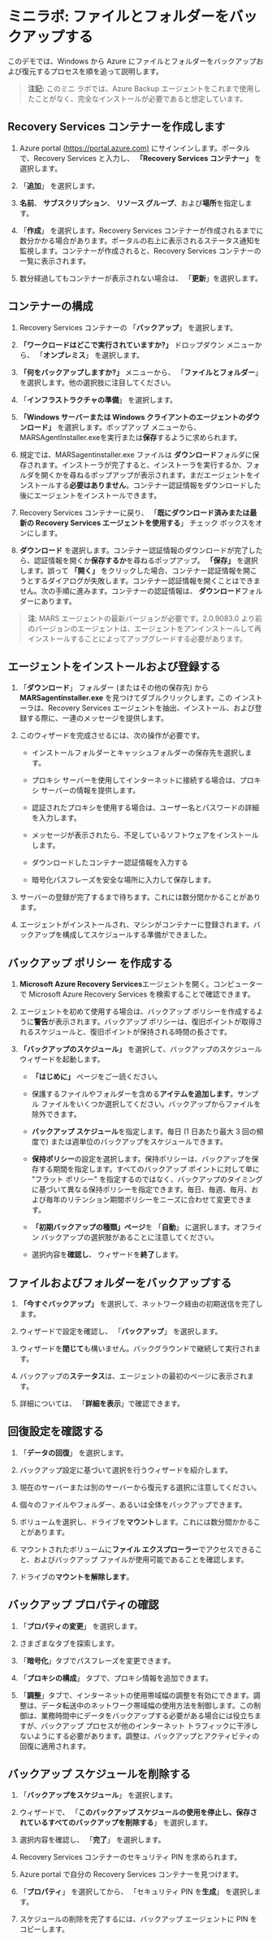 ﻿# ミニラボ: ファイルとフォルダーをバックアップする

このデモでは、Windows から Azure にファイルとフォルダーをバックアップおよび復元するプロセスを順を追って説明します。

> **注記:** このミニ ラボでは、Azure Backup エージェントをこれまで使用したことがなく、完全なインストールが必要であると想定しています。 

## Recovery Services コンテナーを作成します

1. Azure portal [(https://portal.azure.com)](https://portal.azure.com/) にサインインします。ポータルで、Recovery Services と入力し、 **「Recovery Services コンテナー」** を選択します。

2. 「**追加**」 を選択します。

3. **名前**、 **サブスクリプション**、 **リソース グループ**、および**場所**を指定します。 

4. 「**作成**」 を選択します。Recovery Services コンテナーが作成されるまでに数分かかる場合があります。ポータルの右上に表示されるステータス通知を監視します。コンテナーが作成されると、Recovery Services コンテナーの一覧に表示されます。 

5. 数分経過してもコンテナーが表示されない場合は、 「**更新**」を選択します。

## コンテナーの構成

1. Recovery Services コンテナーの 「**バックアップ**」 を選択します。

2. **「ワークロードはどこで実行されていますか?」** ドロップダウン メニューから、 「**オンプレミス**」 を選択します。

3. **「何をバックアップしますか?」** メニューから、 「**ファイルとフォルダー**」 を選択します。他の選択肢に注目してください。

4. 「**インフラストラクチャの準備**」 を選択します。 

5. **「Windows サーバーまたは Windows クライアントのエージェントのダウンロード」** を選択します。ポップアップ メニューから、MARSAgentInstaller.exeを実行または**保存**するように求められます。

6. 規定では、MARSagentinstaller.exe ファイルは **ダウンロード**フォルダに保存されます。インストーラが完了すると、インストーラを実行するか、フォルダを開くかを尋ねるポップアップが表示されます。まだエージェントをインストールする**必要はありません**。コンテナー認証情報をダウンロードした後にエージェントをインストールできます。

7. Recovery Services コンテナーに戻り、 「**既にダウンロード済みまたは最新の Recovery Services エージェントを使用する**」 チェック ボックスをオンにします。

8. **ダウンロード** を選択します。コンテナー認証情報のダウンロードが完了したら、認証情報を開くか**保存するか**を尋ねるポップアップ。 **「保存」** を選択します。誤って **「開く」** をクリックした場合、コンテナー認証情報を開こうとするダイアログが失敗します。コンテナー認証情報を開くことはできません。次の手順に進みます。コンテナーの認証情報は、 **ダウンロード**フォルダーにあります。

> **注**: MARS エージェントの最新バージョンが必要です。2.0.9083.0 より前のバージョンのエージェントは、エージェントをアンインストールして再インストールすることによってアップグレードする必要があります。 

## エージェントをインストールおよび登録する
1. 「**ダウンロード**」 フォルダー (またはその他の保存先) から **MARSagentinstaller.exe** を見つけてダブルクリックします。この 
インストーラは、Recovery Services エージェントを抽出、インストール、および登録する際に、一連のメッセージを提供します。
2. このウィザードを完成させるには、次の操作が必要です。

   * インストールフォルダーとキャッシュフォルダーの保存先を選択します。

   * プロキシ サーバーを使用してインターネットに接続する場合は、プロキシ サーバーの情報を提供します。

   * 認証されたプロキシを使用する場合は、ユーザー名とパスワードの詳細を入力します。

   * メッセージが表示されたら、不足しているソフトウェアをインストールします。  

   * ダウンロードしたコンテナー認証情報を入力する

   * 暗号化パスフレーズを安全な場所に入力して保存します。

3. サーバーの登録が完了するまで待ちます。これには数分間かかることがあります。 

4. エージェントがインストールされ、マシンがコンテナーに登録されます。バックアップを構成してスケジュールする準備ができました。

## バックアップ ポリシー を作成する

1. **Microsoft Azure Recovery Services**エージェントを開く。コンピューターで Microsoft Azure Recovery Services を検索することで確認できます。 

2. エージェントを初めて使用する場合は、バックアップ ポリシーを作成するように**警告**が表示されます。バックアップ ポリシーは、復旧ポイントが取得されるスケジュールと、復旧ポイントが保持される時間の長さです。 

3. **「バックアップのスケジュール」** を選択して、バックアップのスケジュール ウィザードを起動します。

    * **「はじめに」** ページをご一読ください。

    * 保護するファイルやフォルダーを含める**アイテムを追加します**。サンプル ファイルをいくつか選択してください。バックアップからファイルを除外できます。 

    * **バックアップ スケジュール**を指定します。毎日 (1 日あたり最大 3 回の頻度で) または週単位のバックアップをスケジュールできます。

    * **保持ポリシー**の設定を選択します。保持ポリシーは、バックアップを保存する期間を指定します。すべてのバックアップ ポイントに対して単に "フラット ポリシー" を指定するのではなく、バックアップのタイミングに基づいて異なる保持ポリシーを指定できます。毎日、毎週、毎月、および毎年のリテンション期間ポリシーをニーズに合わせて変更できます。

    * **「初期バックアップの種類」ページ**を 「**自動**」 に選択します。オフライン バックアップの選択肢があることに注意してください。

    * 選択内容を**確認し**、 ウィザードを**終了**します。

## ファイルおよびフォルダーをバックアップする

1. **「今すぐバックアップ」** を選択して、ネットワーク経由の初期送信を完了します。

2. ウィザードで設定を確認し、 「**バックアップ**」 を選択します。

3. ウィザードを**閉じて**も構いません。バックグラウンドで継続して実行されます。 

4. バックアップの**ステータス**は、エージェントの最初のページに表示されます。 

5. 詳細については、 「**詳細を表示**」で確認できます。

## 回復設定を確認する

1. 「**データの回復**」 を選択します。

2. バックアップ設定に基づいて選択を行うウィザードを紹介します。 

3. 現在のサーバーまたは別のサーバーから復元する選択に注意してください。 

4. 個々のファイルやフォルダー、あるいは全体をバックアップできます。

5. ボリュームを選択し、ドライブを**マウント**します。これには数分間かかることがあります。

6. マウントされたボリュームに**ファイル エクスプローラー**でアクセスできること、およびバックアップ ファイルが使用可能であることを確認します。

7. ドライブの**マウントを解除します**。 

## バックアップ プロパティの確認

1. 「**プロパティの変更**」 を選択します。

2. さまざまなタブを探索します。

3. 「**暗号化**」タブでパスフレーズを変更できます。

4. 「**プロキシの構成**」 タブで、プロキシ情報を追加できます。

5. 「**調整**」タブで、インターネットの使用帯域幅の調整を有効にできます。調整は、データ転送中のネットワーク帯域幅の使用方法を制御します。この制御は、業務時間中にデータをバックアップする必要がある場合には役立ちますが、バックアップ プロセスが他のインターネット トラフィックに干渉しないようにする必要があります。調整は、バックアップとアクティビティの回復に適用されます。

## バックアップ スケジュールを削除する

1. 「**バックアップをスケジュール**」 を選択します。

2. ウィザードで、 「**このバックアップ スケジュールの使用を停止し、保存されているすべてのバックアップを削除する**」 を選択します。

3. 選択内容を確認し、 「**完了**」 を選択します。

4. Recovery Services コンテナーのセキュリティ PIN を求められます。

5. Azure portal で自分の Recovery Services コンテナーを見つけます。

6. 「**プロパティ**」 を選択してから、 「セキュリティ PIN を**生成**」 を選択します。

7. スケジュールの削除を完了するには、バックアップ エージェントに PIN をコピーします。
